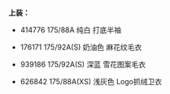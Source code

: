 **上装：**

- 414776 175/88A 纯白 打底半袖

- 176171 175/92A(S) 奶油色 麻花纹毛衣

- 939186 175/92A(S) 深蓝 雪花图案毛衣

- 626842 175/88A(XS) 浅灰色 Logo抓绒卫衣